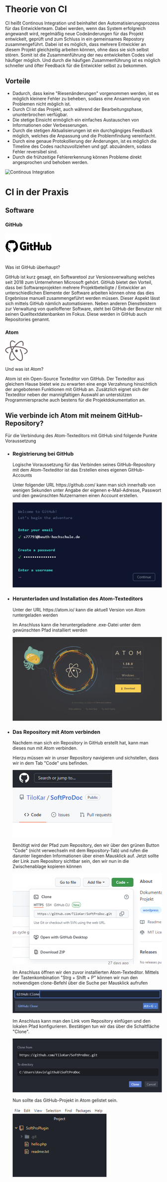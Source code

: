# Theorie von CI
CI heißt Continous Integration und beinhaltet den Automatisierungsprozess für das Entwicklerteam. Dabei werden, wenn das System erfolgreich angewandt wird, regelmäßig neue Codeänderungen für das Projekt entwickelt, geprüft und zum Schluss in ein gemeinsames Repostory zusammengeführt.
Dabei ist es möglich, dass mehrere Entwickler an diesem Projekt gleichzeitig arbeiten können, ohne dass sie sich selbst stören. Somit ist die Zusammenführung der neu entwickelten Codes viel häufiger möglich. Und durch die häufigen Zusammenführung ist es möglich schneller und öfter Feedback für die Entwickler selbst zu bekommen.

<h2>Vorteile</h2>

* Dadurch, dass keine "Riesenänderungen" vorgenommen werden, ist es möglich kleinere Fehler zu beheben, sodass eine Ansammlung von Problemen nicht möglich ist.
* Durch CI ist das Projekt, auch während der Bearbeitungsphase, ununterbrochen verfügbar.
* Die stetige Einsicht ermöglich ein einfaches Austauschen von Informationen oder Verbesserungen.
* Durch die stetigen Aktualisierungen ist ein durchgängiges Feedback möglich, welches die Anpassung und die Problemfindung vereinfacht.
* Durch eine genaue Protokollierung der Änderungen, ist es möglich die Timeline des Codes nachzuvollziehen und ggf. abzuändern, sodass Fehler reversibel sind.
* Durch die frühzeitige Fehlererkennung können Probleme direkt angesprochen und behoben werden.

![Continous Integration](https://i.imgur.com/OejDwPS.png "Continous Integration Circle")


# CI in der Praxis
<h2>Software</h2>
  <h3> GitHub </h3>
    <img src="https://github.com/TiloKar/SoftProDoc/blob/main/img/logo_github_icon_text_150x84.png?raw=true" alt="logo_github" />
    <p> Was ist GitHub überhaupt?</p>
    <p> GitHub ist kurz gesagt, ein Softwaretool zur Versionsverwaltung welches seit 2018 zum Unternehmen Microsoft gehört. GitHub bietet den Vorteil, dass bei Softwareprojekten mehrere Projektbeteiligte / Entwickler an unterschiedlichen Elemente der Software arbeiten können ohne das dies Ergebnisse manuell zusammengeführt werden müssen. Dieser Aspekt lässt sich mittels GitHub nämlich automatisieren. Neben anderen Dienstleistern zur Verwaltung von quelloffener Software, steht bei GitHub der Benutzer mit seinen Quelltextdatenbanken im Fokus. Diese werden in GitHub auch Repositories genannt.

  <h3> Atom </h3>
  <img src="https://github.com/TiloKar/SoftProDoc/blob/main/img/logo_atom_72x66px.png?raw=true" alt="logo_atom"/>
  <p> Und was ist Atom? </p>
  <p> Atom ist ein Open-Source Texteditor von GitHub. Der Texteditor aus gleichem Hause bietet wie zu erwarten eine enge Verzahnung hinsichtlich der angebotenen Funktionen mit GitHub an. Zusätzlich eignet sich der Texteditor neben der mannigfaltigen Auswahl an unterstützen Programmiersprache auch bestens für die Projektdokumentation an.</p>

<h2> Wie verbinde ich Atom mit meinem GitHub-Repository? </h2>
  <p> Für die Verbindung des Atom-Texteditors mit GitHub sind folgende Punkte Voraussetzung </p>
  <ul>
    <li>
       <h3>Registrierung bei GitHub</h3>
        <p> Logische Voraussetzung für das Verbinden seines GitHub-Repository mit dem Atom-Texteditor ist das Erstellen eines eigenen GitHub-Accounts</p>
        <p> Unter folgender URL https://github.com/ kann man sich innerhalb von wenigen Sekunden unter Angabe der eigenen e-Mail-Adresse, Passwort und den gewünschten Nutzernamen einen Account erstellen.</p>
        <img src="https://github.com/TiloKar/SoftProDoc/blob/main/img/github_sign_in.png?raw=true" alt="github_signin" />
    </li>
    <li>
      <h3>Herunterladen und Installation des Atom-Texteditors</h3>
        <p> Unter der URL https://atom.io/ kann die aktuell Version von Atom runtergeladen werden</p>
        <p> Im Anschluss kann die heruntergeladene .exe-Datei unter dem gewünschten Pfad installiert werden </p>
        <img src="https://github.com/TiloKar/SoftProDoc/blob/main/img/atom_download.png?raw=true" alt="download_page_atom" />
    </li>      
    <li>
      <h3>Das Repository mit Atom verbinden</h3>
        <p>Nachdem man sich ein Repository in GitHub erstellt hat, kann man dieses nun mit Atom verbinden.</p>
        <p>Hierzu müssen wir in unser Repository navigieren und sichstellen, dass wir in dem Tab "Code" uns befinden. </p>
        <img src="https://github.com/TiloKar/SoftProDoc/blob/main/img/repository_code.png?raw=true" alt="repository_tab_code" />
        <p>Benötigt wird der Pfad zum Repository, den wir über den grünen Button "Code" (nicht verwechseln mit dem Repository-Tab) und rufen die darunter liegenden Informationen über einen Mausklick auf. Jetzt sollte der Link zum Repository sichtbar sein, den wir nun in die Zwischenablage kopieren können</p>
        <img src="https://github.com/TiloKar/SoftProDoc/blob/main/img/repository_link.png?raw=true" alt="repository_link" />
        <p>Im Anschluss öffnen wir den zuvor installierten Atom-Texteditor. Mittels der Tastenkombination "Strg + Shift + P" können wir nun den notwendigen clone-Befehl über die Suche per Mausklick aufrufen</p>
        <img src="https://github.com/TiloKar/SoftProDoc/blob/main/img/atom_clone_command.png?raw=true" alt="atom_clone_command"/>
        <p>Im Anschluss kann man den Link vom Repository einfügen und den lokalen Pfad konfigurieren. Bestätigen tun wir das über die Schaltfläche "Clone".</p>
        <img src="https://github.com/TiloKar/SoftProDoc/blob/main/img/atom_clone_command_link.png?raw=true" alt="atom_clone_command_link"/>
        <p>Nun sollte das GitHub-Projekt in Atom gelistet sein.</p>
        <img src="https://github.com/TiloKar/SoftProDoc/blob/main/img/atom_projects.png?raw=true" alt="atom_projects"/>
    </li>
  </ul>
